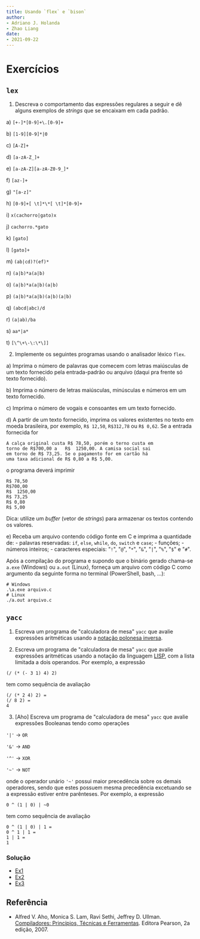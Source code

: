 ```yaml
---
title: Usando `flex` e `bison`
author: 
- Adriano J. Holanda
- Zhao Liang
date: 
- 2021-09-22
---
```


# Exercícios

## `lex`

1. Descreva o comportamento das expressões regulares a 
seguir e dê alguns exemplos de *strings* que se encaixam em 
cada padrão.

a) `[+-]*[0-9]+\.[0-9]+`

b) `[1-9][0-9]*|0`

c) `[A-Z]+`

d) `[a-zA-Z_]+`

e) `[a-zA-Z][a-zA-Z0-9_]*`

f) `[az-]+`

g) `"[a-z]"`

h) `[0-9]+[ \t]*\*[ \t]*[0-9]+`

i) `x(cachorro|gato)x`

j) `cachorro.*gato`

k) `[gato]`

l) `[gato]+`

m) `(ab|cd)?(ef)*`

n) `(a|b)*a(a|b)`

o) `(a|b)*a(a|b)(a|b)`

p) `(a|b)*a(a|b)(a|b)(a|b)`

q) `(abcd|abc)/d`

r) `(a|ab)/ba`

s) `aa*|a*`

t) `[\^\+\-\:\*\]]`

2) Implemente os seguintes programas usando o analisador léxico `flex`.

a) Imprima o número de palavras que comecem com letras maiúsculas de um 
texto fornecido pela entrada-padrão ou arquivo (daqui pra frente só texto fornecido).

b) Imprima o número de letras maiúsculas, minúsculas e números em um texto fornecido.

c) Imprima o número de vogais e consoantes em um texto fornecido.

d) A partir de um texto fornecido, imprima os valores existentes no texto 
em moeda brasileira, por exemplo, `R$ 12,50`, `R$312,78` ou `R$ 0,62`. 
Se a entrada fornecida for

```
A calça original custa R$ 78,50, porém o terno custa em
torno de R$700,00 a   R$  1250,00. A camisa social sai 
em torno de R$ 73,25. Se o pagamento for em cartão há
uma taxa adicional de R$ 0,80 a R$ 5,00.
```

o programa deverá imprimir

```
R$ 78,50
R$700,00
R$  1250,00
R$ 73,25
R$ 0,80
R$ 5,00
```

Dica: utilize um _buffer_ (vetor de _strings_) para armazenar os 
textos contendo os valores.

e) Receba um arquivo contendo código fonte em C e imprima a quantidade de:
    - palavras reservadas: `if`, `else`, `while`, `do`, `switch` e `case`;
    - funções;
    - números inteiros;
    - caracteres especiais: "`!`", "`@`", "`*`", "`&`", "`|`", "`%`", "`$`" e "`#`".

Após a compilação do programa e supondo que o binário gerado 
chama-se `a.exe` (Windows) ou `a.out` (Linux), 
forneça um arquivo com código C como argumento 
da seguinte forma no terminal (PowerShell, bash, ...):

```
# Windows
.\a.exe arquivo.c
# Linux
./a.out arquivo.c
```

## `yacc`

1. Escreva um programa de "calculadora de mesa" `yacc` que avalie
expressões aritméticas usando a [notação polonesa inversa](https://pt.wikipedia.org/wiki/Nota%C3%A7%C3%A3o_polonesa_inversa). 

2. Escreva um programa de "calculadora de mesa" `yacc` que avalie
expressões aritméticas usando a notação da linguagem 
[LISP](https://pt.wikipedia.org/wiki/Lisp), 
com a lista limitada a dois operandos. Por exemplo, a expressão

```
(/ (* (- 3 1) 4) 2)
```

tem como sequência de avaliação

```
(/ (* 2 4) 2) =
(/ 8 2) =
4
```


3. [Aho] Escreva um programa de "calculadora de mesa" `yacc` que avalie
expressões Booleanas tendo como operações

`'|'` &#8594; `OR`

`'&'` &#8594; `AND`

`'^'` &#8594; `XOR`

`'~'` &#8594; `NOT`

onde o operador unário `'~'` possui maior precedência sobre os demais 
operadores, sendo que estes possuem mesma precedência excetuando se 
a expressão estiver entre parênteses. Por exemplo, a expressão

```
0 ^ (1 | 0) | ~0 
```
tem como sequência de avaliação

```
0 ^ (1 | 0) | 1 =
0 ^ 1 | 1 =
1 | 1 =
1
```

### Solução
- [Ex1](https://github.com/prof-holanda/compiladores/tree/bison/yacc/03-calc)<br>
- [Ex2](https://github.com/prof-holanda/compiladores/tree/bison/yacc/04-calc)<br>
- [Ex3](https://github.com/prof-holanda/compiladores/tree/bison/yacc/05-bool)<br>

## Referência

- Alfred V. Aho, Monica S. Lam, Ravi Sethi, Jeffrey D. Ullman. [Compiladores: Princípios, Técnicas e Ferramentas](https://www.amazon.com.br/Compiladores-princ%C3%ADpios-ferramentas-Alfred-Aho/dp/8588639246). Editora Pearson, 2a edição, 2007.
